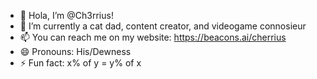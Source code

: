 - 👋 Hola, I’m @Ch3rrius!
- 👀 I’m currently a cat dad, content creator, and videogame connosieur
- 📫 You can reach me on my website: https://beacons.ai/cherrius
- 😄 Pronouns: His/Dewness
- ⚡ Fun fact: x% of y = y% of x
